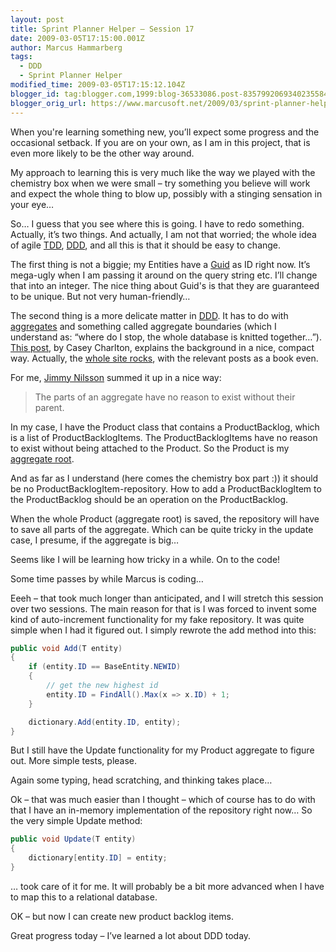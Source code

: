 ```yaml
---
layout: post
title: Sprint Planner Helper – Session 17
date: 2009-03-05T17:15:00.001Z
author: Marcus Hammarberg
tags:
  - DDD
  - Sprint Planner Helper
modified_time: 2009-03-05T17:15:12.104Z
blogger_id: tag:blogger.com,1999:blog-36533086.post-8357992069340235584
blogger_orig_url: https://www.marcusoft.net/2009/03/sprint-planner-helper-session-17.html
---
```


When you're learning something new, you’ll expect some progress and the occasional setback. If you are on your own, as I am in this project, that is even more likely to be the other way around.

My approach to learning this is very much like the way we played with the chemistry box when we were small – try something you believe will work and expect the whole thing to blow up, possibly with a stinging sensation in your eye…

So… I guess that you see where this is going. I have to redo something. Actually, it’s two things. And actually, I am not that worried; the whole idea of agile [TDD](http://en.wikipedia.org/wiki/Test-driven_development), [DDD](http://en.wikipedia.org/wiki/Domain-driven_design), and all this is that it should be easy to change.

The first thing is not a biggie; my Entities have a [Guid](http://msdn.microsoft.com/en-us/library/system.guid.aspx) as ID right now. It’s mega-ugly when I am passing it around on the query string etc. I’ll change that into an integer. The nice thing about Guid's is that they are guaranteed to be unique. But not very human-friendly…

The second thing is a more delicate matter in [DDD](http://en.wikipedia.org/wiki/Domain-driven_design). It has to do with [aggregates](http://domaindrivendesign.org/discussion/messageboardarchive/Aggregates.html) and something called aggregate boundaries (which I understand as: “where do I stop, the whole database is knitted together…”). [This post](http://devlicio.us/blogs/casey/archive/2009/02/16/ddd-aggregates-and-aggregate-roots.aspx), by Casey Charlton, explains the background in a nice, compact way. Actually, the [whole site rocks](http://dddstepbystep.com), with the relevant posts as a book even.

For me, [Jimmy Nilsson](www.jnsk.se/) summed it up in a nice way:

> The parts of an aggregate have no reason to exist without their parent.

In my case, I have the Product class that contains a ProductBacklog, which is a list of ProductBacklogItems. The ProductBacklogItems have no reason to exist without being attached to the Product. So the Product is my [aggregate root](http://domaindrivendesign.org/discussion/messageboardarchive/Aggregates.html).

And as far as I understand (here comes the chemistry box part :)) it should be no ProductBacklogItem-repository. How to add a ProductBacklogItem to the ProductBacklog should be an operation on the ProductBacklog.

When the whole Product (aggregate root) is saved, the repository will have to save all parts of the aggregate. Which can be quite tricky in the update case, I presume, if the aggregate is big…

Seems like I will be learning how tricky in a while. On to the code!

Some time passes by while Marcus is coding…

Eeeh – that took much longer than anticipated, and I will stretch this session over two sessions. The main reason for that is I was forced to invent some kind of auto-increment functionality for my fake repository. It was quite simple when I had it figured out. I simply rewrote the add method into this:

```csharp
public void Add(T entity)
{
    if (entity.ID == BaseEntity.NEWID)
    {
        // get the new highest id
        entity.ID = FindAll().Max(x => x.ID) + 1;
    }

    dictionary.Add(entity.ID, entity);
}
```

But I still have the Update functionality for my Product aggregate to figure out. More simple tests, please.

Again some typing, head scratching, and thinking takes place…

Ok – that was much easier than I thought – which of course has to do with that I have an in-memory implementation of the repository right now… So the very simple Update method:

```csharp
public void Update(T entity)
{
    dictionary[entity.ID] = entity;
}
```

… took care of it for me. It will probably be a bit more advanced when I have to map this to a relational database.

OK – but now I can create new product backlog items.

Great progress today – I’ve learned a lot about DDD today.
